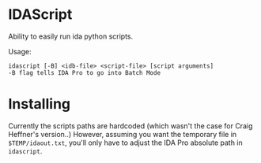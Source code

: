 IDAScript
=========

Ability to easily run ida python scripts.

Usage:

```
idascript [-B] <idb-file> <script-file> [script arguments]
-B flag tells IDA Pro to go into Batch Mode
```

Installing
==========

Currently the scripts paths are hardcoded (which wasn't the case for
Craig Heffner's version..)
However, assuming you want the temporary file in `$TEMP/idaout.txt`, you'll
only have to adjust the IDA Pro absolute path in `idascript`.
